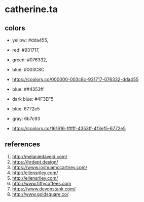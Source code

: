 # catherine.ta

## colors

* yellow: #dda455,
* red: #931717,
* green: #076332,
* blue: #003C8C
* https://coolors.co/000000-003c8c-931717-076332-dda455

* blue: ##4353ff
* dark blue: #4F3EF5
* blue: 6772e5
* gray: 6b7c93
* https://coolors.co/161616-ffffff-4353ff-4f3ef5-6772e5

## references
1. http://melaniedaveid.com/
1. https://hrdept.design/
1. https://www.joshuamccartney.com/
1. http://ellensriley.com/
1. http://ellensriley.com/
1. http://www.fiftycoffees.com
1. https://www.devonstank.com/
1. http://www.goldsquare.co/
